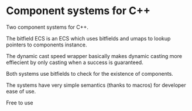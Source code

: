 # Component systems for C++

Two component systems for C++.

The bitfield ECS is an ECS which uses bitfields and umaps to lookup pointers to components instance.

The dynamic cast speed wrapper basically makes dynamic casting more effiecient by only casting when a success is guaranteed.

Both systems use bitfields to check for the existence of components.

The systems have very simple semantics (thanks to macros) for developer ease of use.

Free to use

